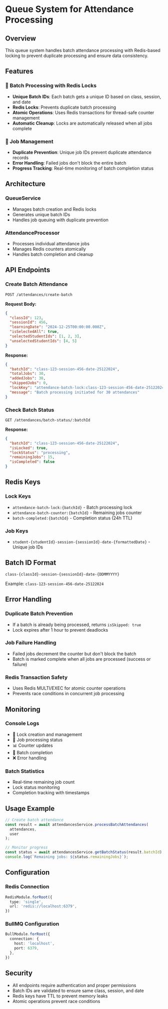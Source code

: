 # Queue System for Attendance Processing

## Overview

This queue system handles batch attendance processing with Redis-based locking to prevent duplicate processing and ensure data consistency.

## Features

### 🚀 Batch Processing with Redis Locks
- **Unique Batch IDs**: Each batch gets a unique ID based on class, session, and date
- **Redis Locks**: Prevents duplicate batch processing
- **Atomic Operations**: Uses Redis transactions for thread-safe counter management
- **Automatic Cleanup**: Locks are automatically released when all jobs complete

### 🔄 Job Management
- **Duplicate Prevention**: Unique job IDs prevent duplicate attendance records
- **Error Handling**: Failed jobs don't block the entire batch
- **Progress Tracking**: Real-time monitoring of batch completion status

## Architecture

### QueueService
- Manages batch creation and Redis locks
- Generates unique batch IDs
- Handles job queuing with duplicate prevention

### AttendanceProcessor
- Processes individual attendance jobs
- Manages Redis counters atomically
- Handles batch completion and cleanup

## API Endpoints

### Create Batch Attendance
```http
POST /attendances/create-batch
```

**Request Body:**
```json
{
  "classId": 123,
  "sessionId": 456,
  "learningDate": "2024-12-25T00:00:00.000Z",
  "isSelectedAll": true,
  "selectedStudentIds": [1, 2, 3],
  "unselectedStudentIds": [4, 5]
}
```

**Response:**
```json
{
  "batchId": "class-123-session-456-date-25122024",
  "totalJobs": 30,
  "addedJobs": 30,
  "skippedJobs": 0,
  "lockKey": "attendance-batch-lock:class-123-session-456-date-25122024",
  "message": "Batch processing initiated for 30 attendances"
}
```

### Check Batch Status
```http
GET /attendances/batch-status/:batchId
```

**Response:**
```json
{
  "batchId": "class-123-session-456-date-25122024",
  "isLocked": true,
  "lockStatus": "processing",
  "remainingJobs": 15,
  "isCompleted": false
}
```

## Redis Keys

### Lock Keys
- `attendance-batch-lock:{batchId}` - Batch processing lock
- `attendance-batch-counter:{batchId}` - Remaining jobs counter
- `batch-completed:{batchId}` - Completion status (24h TTL)

### Job Keys
- `student-{studentId}-session-{sessionId}-date-{formattedDate}` - Unique job IDs

## Batch ID Format

```
class-{classId}-session-{sessionId}-date-{DDMMYYYY}
```

Example: `class-123-session-456-date-25122024`

## Error Handling

### Duplicate Batch Prevention
- If a batch is already being processed, returns `isSkipped: true`
- Lock expires after 1 hour to prevent deadlocks

### Job Failure Handling
- Failed jobs decrement the counter but don't block the batch
- Batch is marked complete when all jobs are processed (success or failure)

### Redis Transaction Safety
- Uses Redis MULTI/EXEC for atomic counter operations
- Prevents race conditions in concurrent job processing

## Monitoring

### Console Logs
- 🔐 Lock creation and management
- 🔄 Job processing status
- 📊 Counter updates
- 🎉 Batch completion
- ❌ Error handling

### Batch Statistics
- Real-time remaining job count
- Lock status monitoring
- Completion tracking with timestamps

## Usage Example

```typescript
// Create batch attendance
const result = await attendancesService.processBatchAttendances(
  attendances,
  user
);

// Monitor progress
const status = await attendancesService.getBatchStatus(result.batchId);
console.log(`Remaining jobs: ${status.remainingJobs}`);
```

## Configuration

### Redis Connection
```typescript
RedisModule.forRoot({
  type: 'single',
  url: 'redis://localhost:6379',
})
```

### BullMQ Configuration
```typescript
BullModule.forRoot({
  connection: {
    host: 'localhost',
    port: 6379,
  },
})
```

## Security

- All endpoints require authentication and proper permissions
- Batch IDs are validated to ensure same class, session, and date
- Redis keys have TTL to prevent memory leaks
- Atomic operations prevent race conditions 